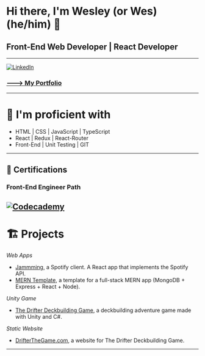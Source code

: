 # Hi there, I'm Wesley (or Wes) (he/him) 👋
## Front-End Web Developer | React Developer

---

[![LinkedIn](https://img.shields.io/badge/linkedin-%230077B5.svg?style=for-the-badge&logo=linkedin&logoColor=white)](https://www.linkedin.com/in/wes-coburn/)

### [---> My Portfolio](https://wesley-coburn-portfolio.onrender.com/)

---
# 💪 I'm proficient with
- HTML | CSS | JavaScript | TypeScript
- React | Redux | React-Router
- Front-End | Unit Testing | GIT

---
## 📜 Certifications

### Front-End Engineer Path
[![Codecademy](https://img.shields.io/badge/Codecademy-FFF0E5?style=for-the-badge&logo=codecademy&logoColor=1F243A)](https://www.codecademy.com/profiles/Wes-Coburn/certificates/2682884a0719474f96407efe432fdd87)
---
# 🏗️ Projects

*Web Apps*
- [Jammming](https://github.com/Wes-Coburn/jammming), a Spotify client. A React app that implements the Spotify API.
- [MERN Template](https://github.com/Wes-Coburn/template-MERN-app), a template for a full-stack MERN app (MongoDB + Express + React + Node).

*Unity Game*
- [The Drifter Deckbuilding Game](https://github.com/Wes-Coburn/Drifter-Deckbuilding-Game), a deckbuilding adventure game made with Unity and C#.

*Static Website*
- [DrifterTheGame.com](https://github.com/Wes-Coburn/drifter-website), a website for The Drifter Deckbuilding Game.
---
